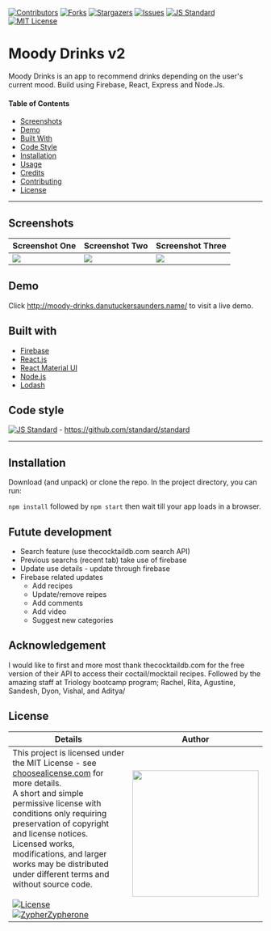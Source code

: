 [contributors-shield]: https://img.shields.io/github/contributors/Zypherone/moody-drinks-2.0.svg?style=flat-square
[contributors-url]: https://github.com/Zypherone/moody-drinks-2.0/graphs/contributors
[forks-shield]: https://img.shields.io/github/forks/Zypherone/moody-drinks-2.0.svg?style=flat-square
[forks-url]: https://github.com/Zypherone/moody-drinks-2.0/network/members
[stars-shield]: https://img.shields.io/github/stars/Zypherone/moody-drinks-2.0.svg?style=flat-square
[stars-url]: https://github.com/Zypherone/moody-drinks-2.0/stargazers
[issues-shield]: https://img.shields.io/github/issues/Zypherone/moody-drinks-2.0.svg?style=flat-square
[issues-url]: https://github.com/Zypherone/moody-drinks-2.0/issues
[build-style-shield]: https://img.shields.io/badge/code%20style-standard-brightgreen.svg?style=flat
[build-style-url]: https://github.com/feross/standard
[license-shield]: https://img.shields.io/github/license/Zypherone/moody-drinks-2.0.svg?style=flat-square
[license-url]: http://choosealicense.com/licenses/mit/

[![Contributors][contributors-shield]][contributors-url] [![Forks][forks-shield]][forks-url] [![Stargazers][stars-shield]][stars-url] [![Issues][issues-shield]][issues-url] [![JS Standard][build-style-shield]][build-style-url] [![MIT License][license-shield]][license-url]

# Moody Drinks v2
Moody Drinks is an app to recommend drinks depending on the user's current mood. Build using Firebase, React, Express and Node.Js.

#### Table of Contents
- [Screenshots](#Screenshots)
- [Demo](#Demo)
- [Built With](#Built_With)
- [Code Style](#Code_Style)
- [Installation](#Installation)
- [Usage](#Usage)
- [Credits](#Credits)
- [Contributing](#Contributing)
- [License](#License)

---

## Screenshots
|Screenshot One|Screenshot Two|Screenshot Three|
|----|----|----|
|<img src="screenshots/screenshot1.jpg">|<img src="screenshots/screenshot2.jpg">|<img src="screenshots/screenshot3.jpg">|

## Demo

Click http://moody-drinks.danutuckersaunders.name/ to visit a live demo.

## Built with
- [Firebase](http://firebase.google.com/)
- [React.js](https://reactjs.org/)
- [React Material UI](https://material-ui.com/)
- [Node.js](https://nodejs.org/en/)
- [Lodash](https://lodash.com/)

## Code style
[![JS Standard][build-style-shield]][build-style-url] - https://github.com/standard/standard

---

## Installation

Download (and unpack) or clone the repo. In the project directory, you can run:

`npm install` followed by `npm start` then wait till your app loads in a browser.

## Futute development
- Search feature (use thecocktaildb.com search API)
- Previous searchs (recent tab) take use of firebase
- Update use details - update through firebase
- Firebase related updates
  - Add recipes 
  - Update/remove reipes
  - Add comments
  - Add video
  - Suggest new categories

## Acknowledgement
I would like to first and more most thank thecocktaildb.com for the free version of their API to access their coctail/mocktail recipes.
Followed by the amazing staff at Triology bootcamp program; Rachel, Rita, Agustine, Sandesh, Dyon, Vishal, and Aditya/

## License
| Details | Author |
|---|---|
|This project is licensed under the MIT License - see [choosealicense.com](http://choosealicense.com/licenses/mit/) for more details.<br />A short and simple permissive license with conditions only requiring preservation of copyright and license notices. Licensed works, modifications, and larger works may be distributed under different terms and without source code.<br /><br />[![License](https://img.shields.io/badge/License-MIT-blue.svg)](http://choosealicense.com/licenses/mit/) [![ZypherZypherone](https://img.shields.io/badge/2020_%C2%A9-zypherone-blue)](zypherone@github.com)| <img src="https://avatars1.githubusercontent.com/u/360494?v=" width="250"> |

